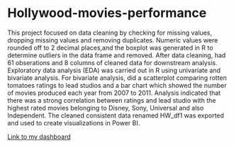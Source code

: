 # Hollywood-movies-performance
This project focused on data cleaning by checking for missing values, dropping missing values and removing duplicates. Numeric values were rounded off to 2 decimal places,and the boxplot was generated in R to determine outliers in the data frame and removed. After data cleaning, had 61 obserations and 8 columns of cleaned data for downstream analysis. Exploratory data analysis (EDA) was carried out in R using univariate and bivariate analysis. For bivariate analysis, did a scatterplot comparing rotten tomatoes ratings to lead studios and a bar chart which showed the number of movies produced each year from 2007 to 2011. Analysis indicated that there was a strong correlation between ratings and lead studio with the highest rated movies belonging to Disney, Sony, Universal and also Independent. The cleaned consistent data renamed HW_df1 was exported and used to create visualizations in Power BI.

[Link to my dashboard](https://app.powerbi.com/links/MWd37YbOKE?ctid=6efd0f20-57c8-4447-b53f-00d4992ca50b&pbi_source=linkShare)

